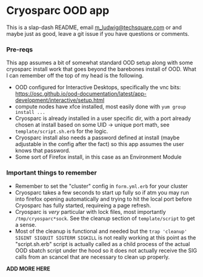 # Cryosparc OOD app

This is a slap-dash README, email m_ludwig@techsquare.com or and maybe just as good, leave a git issue if you have questions or comments. 


### Pre-reqs

This app assumes a bit of somewhat standard OOD setup along with some cryosparc install work that goes beyond the barebones install of OOD. What I can remember off the top of my head is the following.

* OOD configured for Interactive Desktops, specifically the vnc bits: https://osc.github.io/ood-documentation/latest/app-development/interactive/setup.html
* compute nodes have xfce installed, most easily done with `yum group install ...`
* Cryosparc is already installed in a user specific dir, with a port already chosen at install based on some UID -> unique port math, see `template/script.sh.erb` for the logic. 
* Cryosparc install also needs a password defined at install (maybe adjustable in the config after the fact) so this app assumes the user knows that password.
* Some sort of Firefox install, in this case as an Environment Module

### Important things to remember

* Remember to set the "cluster" config in `form.yml.erb` for your cluster
* Cryosparc takes a few seconds to start up fully so if atm you may run into firefox opening automatically and trying to hit the local port before Cryosparc has fully started, requireing a page refresh. 
* Cryosparc is _very_ particular with lock files, most importantly `/tmp/cryosparc*sock`. See the cleanup section of `template/script` to get a sense. 
* Most of the cleanup is functional and needed but the `trap 'cleanup' SIGINT SIGQUIT SIGTERM SIGKILL` is not really working at this point as the "script.sh.erb" script is actually called as a child process of the actual OOD sbatch script under the hood so it does not actually receive the SIG calls from an scancel that are necessary to clean up properly. 



**ADD MORE HERE**
